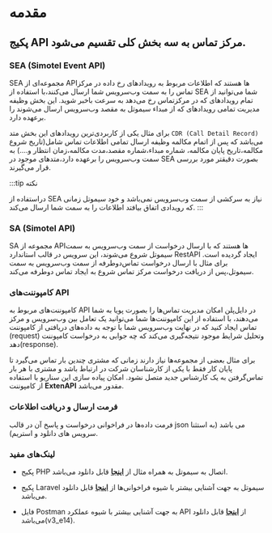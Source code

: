 ---
---

# مقدمه

## پکیج API مرکز تماس به سه بخش کلی تقسیم می‌شود.

### SEA (Simotel Event API)

SEA مجموعه‌ای از APIها هستند که اطلاعات مربوط به رویداد‌های رخ داده در مرکز تماس را به سمت وب‌سرویس شما ارسال می‌کنند،با استفاده از SEA شما می‌توانید از 
تمام رویدادهای که در مرکزتماس رخ می‌دهد به سرعت باخبر شوید. این بخش وظیفه مدیریت تمامی رویداد‌های که از مبداء سیموتل به مقصد وب‌سرویس ارسال می‌شوند را 
برعهده دارد. 


برای مثال یکی از کاربردی‌ترین رویداد‌های این بخش متد `CDR (Call Detail Record)` می‌باشد که پس از اتمام مکالمه وظیفه ارسال تمامی اطلاعات تماس شامل(تاریخ
شروع مکالمه،تاریخ پایان مکالمه، شماره مبداء،شماره مقصد،مدت مکالمه،زمان انتظار و....) به سمت وب‌سرویس را بر‌عهده دارد،متدهای موجود در SEA بصورت دقیقتر 
مورد بررسی قرار می‌گیرند.

:::tip نکته

دراستفاده از SEA نیاز به سرکشی از سمت وب‌سرویس نمی‌باشد و خود سیموتل زمانی که رویدادی اتفاق بیافتد اطلاعات را به سمت شما ارسال می‌کند. 
:::

### SA (Simotel API)

SA مجموعه از APIها هستند که با ارسال درخواست از سمت وب‌سرویس به سمت سیموتل شروع می‌شوند، این سرویس  در قالب استاندارد RestAPI ایجاد گردیده است. برای مثال
با ارسال درخواست تماس‌دوطرفه از سمت وب‌سرویس به سمت سیموتل،پس از دریافت درخواست مرکز تماس شروع به ایجاد تماس دوطرفه می‌کند.


### کامپوننت‌های API

کامپوننت‌های مربوط به API در دایل‌پلن امکان مدیریت تماس‌ها را بصورت پویا به شما می‌دهند، با استفاده از این کامپوننت‌ها شما می‌توانید یک تعامل بین وب‌سرویس و
مرکز تماس ایجاد کنید که در نهایت وب‌سرویس شما با توجه به داده‌های دریافتی از کامپوننت (request) وتحلیل شرایط موجود نتیجه‌گیری می‌کند که چه جوابی به درخواست کامپوننت دهد(response).
 
 برای مثال بعضی از مجموعه‌ها نیاز دارند زمانی که مشتری چندین بار تماس می‌گیرد تا پایان کار فقط با یکی از کارشناسان شرکت در ارتباط باشد و مشتری با هر بار تماس‌گرفتن 
 به یک کارشناس جدید متصل نشود. امکان پیاده سازی این سناریو با استفاده از کامپوننت **ExtenAPI** مقدور می‌باشد.

### فرمت ارسال و دریافت اطلاعات

فرمت داده‌ها در فراخوانی درخواست و پاسخ آن در قالب json می باشد (به استثنا سرویس های دانلود و استریم).

### لینک‌های مفید

- پکیج PHP اتصال به سیموتل به همراه مثال از **[اینجا](https://github.com/nasimtelecom/simotel-php-connect)** قابل دانلود می‌باشد.

- پکیج Laravel سیموتل به جهت آشنایی بیشتر با شیوه‌ فراخوانی‌ها از **[اینجا](https://github.com/nasimtelecom/simotel-laravel-connect)** قابل دانلود می‌باشد.

- فایل Postman به جهت آشنایی بیشتر با شیوه‌ عملکرد API از **[اینجا](https://dl.mysup.ir/postmansample/Simotel_V3.edition_14.postman_collection.json)** قابل دانلود می‌باشد(v3_e14).




<!-- <a href="pathname://../../file/Simotel_V3.edition_12.postman_collection.json" target="_blank">اینجا</a> -->